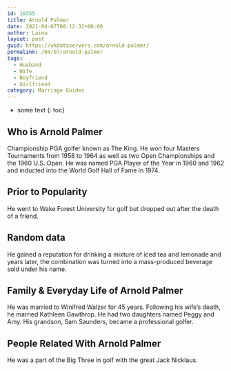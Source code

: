 ```yaml
---
id: 10355
title: Arnold Palmer
date: 2021-04-07T08:12:31+00:00
author: Laima
layout: post
guid: https://ukdataservers.com/arnold-palmer/
permalink: /04/07/arnold-palmer
tags:
  - Husband
  - Wife
  - Boyfriend
  - Girlfriend
category: Marriage Guides
---
```


* some text
{: toc}


## Who is Arnold Palmer
                  
                  
                  
Championship PGA golfer known as The King. He won four Masters Tournaments from 1958 to 1964 as well as two Open Championships and the 1960 U.S. Open. He was named PGA Player of the Year in 1960 and 1962 and inducted into the World Golf Hall of Fame in 1974.
                  
              
            
              
            
                
                
                
## Prior to Popularity
                  
                  
                  
He went to Wake Forest University for golf but dropped out after the death of a friend.
                  
              
            
              
            
                
                
                
## Random data
                  
                  
                  
He gained a reputation for drinking a mixture of iced tea and lemonade and years later, the combination was turned into a mass-produced beverage sold under his name.
                  
              
            
              
            
                
                
                
## Family & Everyday Life of Arnold Palmer
                  
                  
                  
He was married to Winifred Walzer for 45 years. Following his wife&#8217;s death, he married Kathleen Gawthrop. He had two daughters named Peggy and Amy. His grandson, Sam Saunders, became a professional golfer.
                  
              
            
              
            
                
                
                
## People Related With Arnold Palmer
                  
                  
                  
He was a part of the Big Three in golf with the great Jack Nicklaus.
                  
              
            
              
            
                
              
            
              
              
            
            
              
            
          
          
          